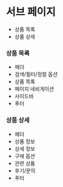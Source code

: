 # 서브 페이지
- 상품 목록
- 상품 상세

### 상품 목록
- 헤더
- 검색/필터/정렬 옵션
- 상품 목록
- 페이지 네비게이션
- 사이드바
- 푸터

### 상품 상세
- 헤더
- 상품 정보
- 상세 정보
- 구매 옵션
- 관련 상품
- 후기/문의
- 푸터

